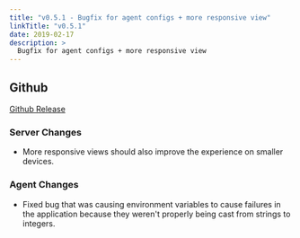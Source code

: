 ```yaml
---
title: "v0.5.1 - Bugfix for agent configs + more responsive view"
linkTitle: "v0.5.1"
date: 2019-02-17
description: >
  Bugfix for agent configs + more responsive view
---
```


## Github

[Github Release](https://github.com/natlas/natlas/releases/tag/v0.5.1)

### Server Changes

- More responsive views should also improve the experience on smaller devices.

### Agent Changes

- Fixed bug that was causing environment variables to cause failures in the application because they weren't properly being cast from strings to integers.
